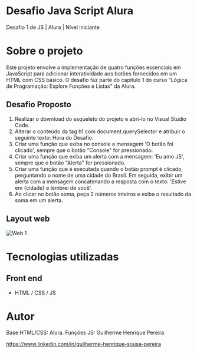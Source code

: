 # Desafio Java Script Alura
Desafio 1 de JS | Alura | Nível iniciante

# Sobre o projeto

Este projeto envolve a implementação de quatro funções essenciais em JavaScript para adicionar interatividade aos botões fornecidos em um HTML com CSS básico. O desafio faz parte do capítulo 1 do curso "Lógica de Programação: Explore Funções e Listas" da Alura.

## Desafio Proposto

1. Realizar o download do esqueleto do projeto e abri-lo no Visual Studio Code.
2. Alterar o conteúdo da tag h1 com document.querySelector e atribuir o seguinte texto: Hora do Desafio.
3. Criar uma função que exiba no console a mensagem 'O botão foi clicado', sempre que o botão "Console" for pressionado.
4. Criar uma função que exiba um alerta com a mensagem: 'Eu amo JS', sempre que o botão "Alerta" for pressionado.
5. Criar uma função que é executada quando o botão prompt é clicado, perguntando o nome de uma cidade do Brasil. Em seguida, exibir um alerta com a mensagem concatenando a resposta com o texto: 'Estive em {cidade} e lembrei de você'.
6. Ao clicar no botão soma, peça 2 números inteiros e exiba o resultado da soma em um alerta.

## Layout web
![Web 1](https://github.com/GuilhermeHSP/projects-assets/blob/master/Desafio%20Alura%20JS%2001/Desafio_01.png)

# Tecnologias utilizadas
## Front end
- HTML / CSS / JS

# Autor
Base HTML/CSS: Alura.
Funções JS: Guilherme Henrique Pereira

https://www.linkedin.com/in/guilherme-henrique-sousa-pereira


